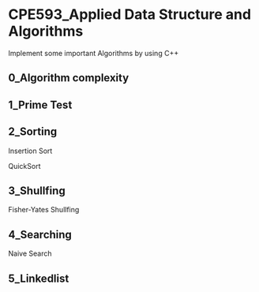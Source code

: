 # CPE593_Applied Data Structure and Algorithms
Implement some important Algorithms by using C++

## 0_Algorithm complexity

## 1_Prime Test

## 2_Sorting
   Insertion Sort
   
   QuickSort

## 3_Shullfing
   Fisher-Yates Shullfing


## 4_Searching
   Naive Search

## 5_Linkedlist
